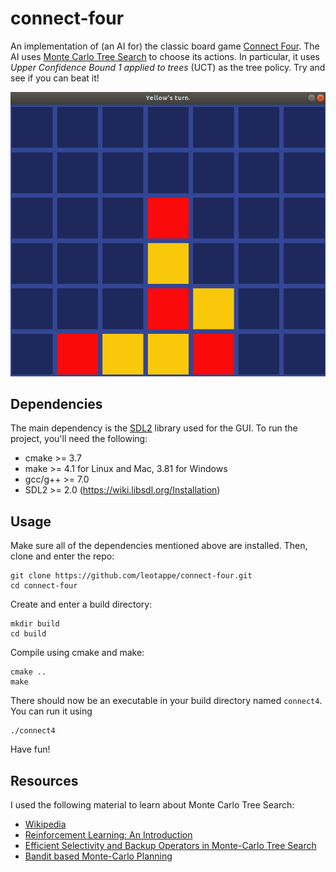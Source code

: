 # connect-four

An implementation of (an AI for) the classic board game [Connect Four](https://en.wikipedia.org/wiki/Connect_Four).
The AI uses [Monte Carlo Tree Search](https://en.wikipedia.org/wiki/Monte_Carlo_tree_search) to choose its actions. In particular, it uses *Upper Confidence Bound 1 applied to trees* (UCT) as the tree policy.
Try and see if you can beat it!

![screenshot](images/connect-four.png)

## Dependencies
The main dependency is the [SDL2](https://www.libsdl.org/) library used for the GUI.
To run the project, you'll need the following:
* cmake >= 3.7
* make >= 4.1 for Linux and Mac, 3.81 for Windows
* gcc/g++ >= 7.0
* SDL2 >= 2.0 (https://wiki.libsdl.org/Installation)

## Usage
Make sure all of the dependencies mentioned above are installed. Then, clone and enter the repo:
```
git clone https://github.com/leotappe/connect-four.git
cd connect-four
```
Create and enter a build directory:
```
mkdir build
cd build
```
Compile using cmake and make:
```
cmake ..
make
```
There should now be an executable in your build directory named `connect4`. You can run it using
```
./connect4
```
Have fun!

## Resources
I used the following material to learn about Monte Carlo Tree Search:
* [Wikipedia](https://en.wikipedia.org/wiki/Monte_Carlo_tree_search)
* [Reinforcement Learning: An Introduction](http://incompleteideas.net/book/the-book.html)
* [Efficient Selectivity and Backup Operators in Monte-Carlo Tree Search](https://hal.inria.fr/inria-00116992/document)
* [Bandit based Monte-Carlo Planning](http://ggp.stanford.edu/readings/uct.pdf)
